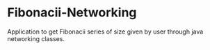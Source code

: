 # Fibonacii-Networking
Application to get Fibonacii series of size given by user through java networking classes.
